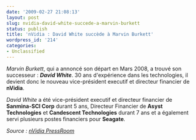 ```yaml
---
date: '2009-02-27 21:08:13'
layout: post
slug: nvidia-david-white-succede-a-marvin-burkett
status: publish
title: 'nVidia : David White succède à Marvin Burkett'
wordpress_id: '214'
categories:
- Unclassified
---
```


_Marvin Burkett_, qui a annoncé son départ en Mars 2008, a trouvé son successeur : **_David White_**. 30 ans d'expérience dans les technologies, il devient donc le nouveau vice-président executif et directeur financier de **nVidia**.





_David White_ a été vice-président executif et directeur financier de **Sanmina-SCI Corp** durant 5 ans, Directeur Financier de **Asyst Technologies** et **Candescent Technologies** durant 7 ans et a également servi plusieurs postes financiers pour **Seagate**.




_Source : [nVidia PressRoom](http://www.nvidia.com/object/io_1235734842181.html)_




